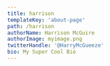 ```yaml
---
title: harrison
templateKey: 'about-page'
path: /harrison
authorName: Harrison McGuire
authorImage: myimage.png
twitterHandle: '@HarryMcGueeze'
bio: My Super Cool Bio
---
```


